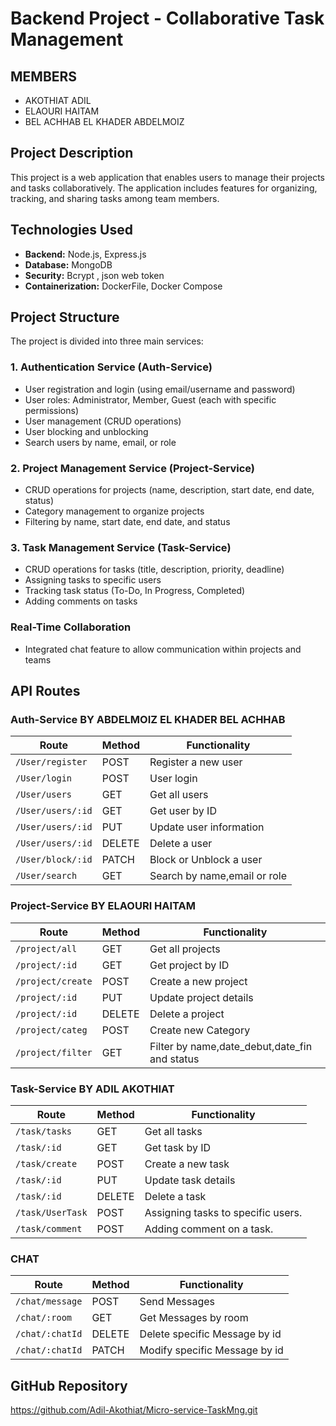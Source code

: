 # Backend Project - Collaborative Task Management
## MEMBERS
- AKOTHIAT ADIL
- ELAOURI HAITAM
- BEL ACHHAB EL KHADER ABDELMOIZ
## Project Description
This project is a web application that enables users to manage their projects and tasks collaboratively. The application includes features for organizing, tracking, and sharing tasks among team members.

## Technologies Used
- **Backend:** Node.js, Express.js
- **Database:** MongoDB
- **Security:** Bcrypt , json web token
- **Containerization:** DockerFile, Docker Compose

## Project Structure
The project is divided into three main services:

### 1. Authentication Service (Auth-Service)
- User registration and login (using email/username and password)
- User roles: Administrator, Member, Guest (each with specific permissions)
- User management (CRUD operations)
- User blocking and unblocking
- Search users by name, email, or role

### 2. Project Management Service (Project-Service)
- CRUD operations for projects (name, description, start date, end date, status)
- Category management to organize projects
- Filtering by name, start date, end date, and status

### 3. Task Management Service (Task-Service)
- CRUD operations for tasks (title, description, priority, deadline)
- Assigning tasks to specific users
- Tracking task status (To-Do, In Progress, Completed)
- Adding comments on tasks

### Real-Time Collaboration
- Integrated chat feature to allow communication within projects and teams

## API Routes
### Auth-Service BY ABDELMOIZ EL KHADER BEL ACHHAB
| Route | Method | Functionality |
|---|---|---|
| `/User/register` | POST | Register a new user |
| `/User/login` | POST | User login |
| `/User/users` | GET | Get all users |
| `/User/users/:id` | GET | Get user by ID |
| `/User/users/:id` | PUT | Update user information |
| `/User/users/:id` | DELETE | Delete a user |
| `/User/block/:id` | PATCH  | Block or Unblock a user |
| `/User/search` | GET  | Search by name,email or role |

### Project-Service BY ELAOURI HAITAM
| Route | Method | Functionality |
|---|---|---|
| `/project/all` | GET | Get all projects |
| `/project/:id` | GET | Get project by ID |
| `/project/create` | POST | Create a new project |
| `/project/:id` | PUT | Update project details |
| `/project/:id` | DELETE | Delete a project |
| `/project/categ` | POST  | Create new Category |
| `/project/filter` | GET  | Filter by name,date_debut,date_fin and status |

### Task-Service BY ADIL AKOTHIAT
| Route | Method | Functionality |
|---|---|---|
| `/task/tasks` | GET | Get all tasks |
| `/task/:id` | GET | Get task by ID |
| `/task/create` | POST | Create a new task |
| `/task/:id` | PUT | Update task details |
| `/task/:id` | DELETE | Delete a task |
| `/task/UserTask` | POST | Assigning tasks to specific users. |
| `/task/comment` | POST | Adding comment on a task. |

### CHAT
| Route | Method | Functionality |
|---|---|---|
| `/chat/message` | POST | Send Messages |
| `/chat/:room` | GET | Get Messages by room |
| `/chat/:chatId` | DELETE | Delete specific Message by id |
| `/chat/:chatId` | PATCH | Modify specific Message by id |

## GitHub Repository
https://github.com/Adil-Akothiat/Micro-service-TaskMng.git








